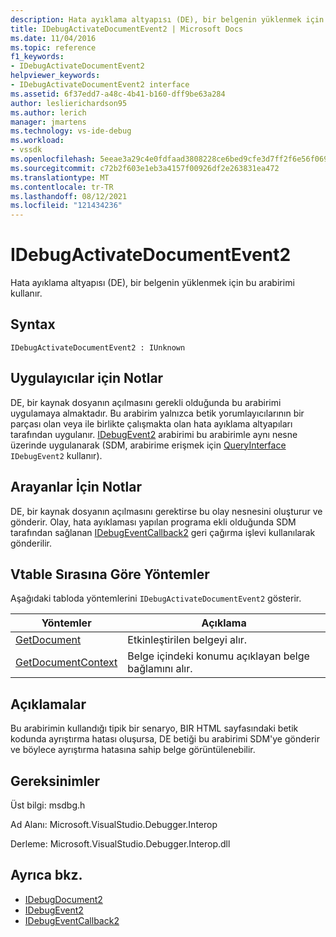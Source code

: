 ```yaml
---
description: Hata ayıklama altyapısı (DE), bir belgenin yüklenmek için bu arabirimi kullanır.
title: IDebugActivateDocumentEvent2 | Microsoft Docs
ms.date: 11/04/2016
ms.topic: reference
f1_keywords:
- IDebugActivateDocumentEvent2
helpviewer_keywords:
- IDebugActivateDocumentEvent2 interface
ms.assetid: 6f37edd7-a48c-4b41-b160-dff9be63a284
author: leslierichardson95
ms.author: lerich
manager: jmartens
ms.technology: vs-ide-debug
ms.workload:
- vssdk
ms.openlocfilehash: 5eeae3a29c4e0fdfaad3808228ce6bed9cfe3d7ff2f6e56f0699ed4e051d64df
ms.sourcegitcommit: c72b2f603e1eb3a4157f00926df2e263831ea472
ms.translationtype: MT
ms.contentlocale: tr-TR
ms.lasthandoff: 08/12/2021
ms.locfileid: "121434236"
---
```

# <a name="idebugactivatedocumentevent2"></a>IDebugActivateDocumentEvent2
Hata ayıklama altyapısı (DE), bir belgenin yüklenmek için bu arabirimi kullanır.

## <a name="syntax"></a>Syntax

```
IDebugActivateDocumentEvent2 : IUnknown
```

## <a name="notes-for-implementers"></a>Uygulayıcılar için Notlar
 DE, bir kaynak dosyanın açılmasını gerekli olduğunda bu arabirimi uygulamaya almaktadır. Bu arabirim yalnızca betik yorumlayıcılarının bir parçası olan veya ile birlikte çalışmakta olan hata ayıklama altyapıları tarafından uygulanır. [IDebugEvent2](../../../extensibility/debugger/reference/idebugevent2.md) arabirimi bu arabirimle aynı nesne üzerinde uygulanarak (SDM, arabirime erişmek için [QueryInterface](/cpp/atl/queryinterface) `IDebugEvent2` kullanır).

## <a name="notes-for-callers"></a>Arayanlar İçin Notlar
 DE, bir kaynak dosyanın açılmasını gerektirse bu olay nesnesini oluşturur ve gönderir. Olay, hata ayıklaması yapılan programa ekli olduğunda SDM tarafından sağlanan [IDebugEventCallback2](../../../extensibility/debugger/reference/idebugeventcallback2.md) geri çağırma işlevi kullanılarak gönderilir.

## <a name="methods-in-vtable-order"></a>Vtable Sırasına Göre Yöntemler
 Aşağıdaki tabloda yöntemlerini `IDebugActivateDocumentEvent2` gösterir.

|Yöntemler|Açıklama|
|-------------|-----------------|
|[GetDocument](../../../extensibility/debugger/reference/idebugactivatedocumentevent2-getdocument.md)|Etkinleştirilen belgeyi alır.|
|[GetDocumentContext](../../../extensibility/debugger/reference/idebugactivatedocumentevent2-getdocumentcontext.md)|Belge içindeki konumu açıklayan belge bağlamını alır.|

## <a name="remarks"></a>Açıklamalar
 Bu arabirimin kullandığı tipik bir senaryo, BIR HTML sayfasındaki betik kodunda ayrıştırma hatası oluşursa, DE betiği bu arabirimi SDM'ye gönderir ve böylece ayrıştırma hatasına sahip belge görüntülenebilir.

## <a name="requirements"></a>Gereksinimler
 Üst bilgi: msdbg.h

 Ad Alanı: Microsoft.VisualStudio.Debugger.Interop

 Derleme: Microsoft.VisualStudio.Debugger.Interop.dll

## <a name="see-also"></a>Ayrıca bkz.
- [IDebugDocument2](../../../extensibility/debugger/reference/idebugdocument2.md)
- [IDebugEvent2](../../../extensibility/debugger/reference/idebugevent2.md)
- [IDebugEventCallback2](../../../extensibility/debugger/reference/idebugeventcallback2.md)
